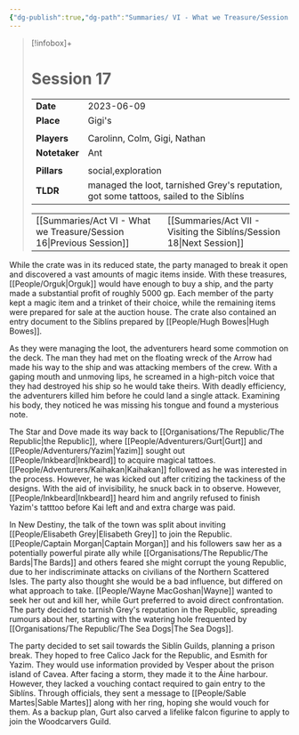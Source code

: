 ```yaml
---
{"dg-publish":true,"dg-path":"Summaries/ VI - What we Treasure/Session 17.md","permalink":"/summaries/vi-what-we-treasure/session-17/","tags":["session"]}
---
```


> [!infobox]+
> # Session 17
> 
> | | |
> | --- | --- |
> | **Date** | 2023-06-09 |
> | **Place** | Gigi's |
> | | | 
> | **Players** | Carolinn, Colm, Gigi, Nathan |
> | **Notetaker** | Ant |
> | | | 
> | **Pillars** | social,exploration | 
> | **TLDR** | managed the loot, tarnished Grey's reputation, got some tattoos, sailed to the Siblíns |
> 
> | | |
> | --- | --- |
> | [[Summaries/Act VI - What we Treasure/Session 16\|Previous Session]] | [[Summaries/Act VII - Visiting the Siblíns/Session 18\|Next Session]] |

While the crate was in its reduced state, the party managed to break it open and discovered a vast amounts of magic items inside. With these treasures, [[People/Orguk\|Orguk]] would have enough to buy a ship, and the party made a substantial profit of roughly 5000 gp. Each member of the party kept a magic item and a trinket of their choice, while the remaining items were prepared for sale at the auction house. The crate also contained an entry document to the Siblíns prepared by [[People/Hugh Bowes\|Hugh Bowes]].

As they were managing the loot, the adventurers heard some commotion on the deck. The man they had met on the floating wreck of the Arrow had made his way to the ship and was attacking members of the crew. With a gaping mouth and unmoving lips, he screamed in a high-pitch voice that they had destroyed his ship so he would take theirs. With deadly efficiency, the adventurers killed him before he could land a single attack. Examining his body, they noticed he was missing his tongue and found a mysterious note.

The Star and Dove made its way back to [[Organisations/The Republic/The Republic\|the Republic]], where [[People/Adventurers/Gurt\|Gurt]] and [[People/Adventurers/Yazim\|Yazim]] sought out [[People/Inkbeard\|Inkbeard]] to acquire magical tattoes. [[People/Adventurers/Kaihakan\|Kaihakan]] followed as he was interested in the process. However, he was kicked out after critizing the tackiness of the designs. With the aid of invisibility, he snuck back in to observe. However, [[People/Inkbeard\|Inkbeard]] heard him and angrily refused to finish Yazim's tatttoo before Kai left and and extra charge was paid.

In New Destiny, the talk of the town was split about inviting [[People/Elisabeth Grey\|Elisabeth Grey]] to join the Republic. [[People/Captain Morgan\|Captain Morgan]] and his followers saw her as a potentially powerful pirate ally while [[Organisations/The Republic/The Bards\|The Bards]] and others feared she might corrupt the young Republic, due to her indiscriminate attacks on civilians of the Northern Scattered Isles. The party also thought she would be a bad influence, but differed on what approach to take. [[People/Wayne MacGoshan\|Wayne]] wanted to seek her out and kill her, while Gurt preferred to avoid direct confrontation. The party decided to tarnish Grey's reputation in the Republic, spreading rumours about her, starting with the watering hole frequented by [[Organisations/The Republic/The Sea Dogs\|The Sea Dogs]].

The party decided to set sail towards the Siblín Guilds, planning a prison break. They hoped to free Calico Jack for the Republic, and Esmith for Yazim. They would use information provided by Vesper about the prison island of Cavea. After facing a storm, they made it to the Áine harbour. However, they lacked a vouching contact required to gain entry to the Siblíns. Through officials, they sent a message to [[People/Sable Martes\|Sable Martes]] along with her ring, hoping she would vouch for them. As a backup plan, Gurt also carved a lifelike falcon figurine to apply to join the Woodcarvers Guild.
